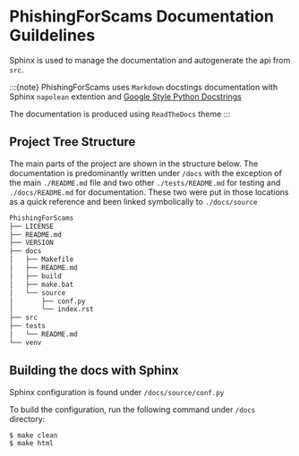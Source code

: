 # PhishingForScams Documentation Guildelines

Sphinx is used to manage the documentation and autogenerate the api from `src`.

:::{note}
PhishingForScams uses `Markdown` docstings documentation with Sphinx `napolean` extention and [Google Style Python Docstrings](https://sphinxcontrib-napoleon.readthedocs.io/en/latest/example_google.html)

The documentation is produced using `ReadTheDocs` theme
:::



## Project Tree Structure

The main parts of the project are shown in the structure below. The documentation is predominantly written under `/docs` with the exception of the main `./README.md` file and two other `./tests/README.md` for testing and `./docs/README.md` for documentation. These two were put in those locations as a quick reference and been linked symbolically to `./docs/source` 

```bash
PhishingForScams
├── LICENSE
├── README.md
├── VERSION
├── docs
│   ├── Makefile
│   ├── README.md
│   ├── build
│   ├── make.bat
│   └── source
│       ├── conf.py
│       └── index.rst
├── src
├── tests
│   └── README.md
└── venv

```

## Building the docs with Sphinx

Sphinx configuration is found under `/docs/source/conf.py`

To build the configuration, run the following command under `/docs` directory:
```bash
$ make clean
$ make html
```